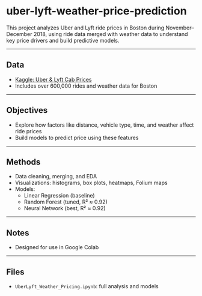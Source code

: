 # uber-lyft-weather-price-prediction

This project analyzes Uber and Lyft ride prices in Boston during November–December 2018, using ride data merged with weather data to understand key price drivers and build predictive models.

---

## Data

- [Kaggle: Uber & Lyft Cab Prices](https://www.kaggle.com/datasets/ravi72munde/uber-lyft-cab-prices)
- Includes over 600,000 rides and weather data for Boston

---

## Objectives

- Explore how factors like distance, vehicle type, time, and weather affect ride prices
- Build models to predict price using these features

---

## Methods

- Data cleaning, merging, and EDA
- Visualizations: histograms, box plots, heatmaps, Folium maps
- Models:
  - Linear Regression (baseline)
  - Random Forest (tuned, R² ≈ 0.92)
  - Neural Network (best, R² ≈ 0.92)

---

## Notes

- Designed for use in Google Colab

---

## Files

- `UberLyft_Weather_Pricing.ipynb`: full analysis and models
